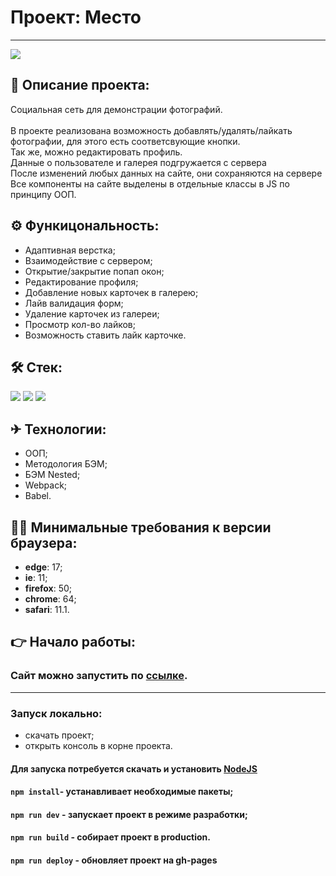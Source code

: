 # Проект: Место
------

<img src="https://i.ibb.co/7rFQM7x/localhost-8080-1.png" align="center">

## 📖 Описание проекта:
Социальная сеть для демонстрации фотографий.<br><br>
В проекте реализована возможность добавлять/удалять/лайкать фотографии, для этого есть соответсвующие кнопки.<br>
Так же, можно редактировать профиль.<br>
Данные о пользователе и галерея подгружается с сервера<br>
После изменений любых данных на сайте, они сохраняются на сервере<br>
Все компоненты на сайте выделены в отдельные классы в JS по принципу ООП.<br>

## ⚙ Функицональность:
* Адаптивная верстка;
* Взаимодействие с сервером;
* Открытие/закрытие попап окон;
* Редактирование профиля;
* Добавление новых карточек в галерею;
* Лайв валидация форм;
* Удаление карточек из галереи;
* Просмотр кол-во лайков;
* Возможность ставить лайк карточке.

## 🛠 Стек:
<p>
  <img src="https://img.shields.io/badge/Html-gray?style=for-the-badge&logo=HTML5&logoColor=red/">
  <img src="https://img.shields.io/badge/CSS-gray?style=for-the-badge&logo=CSS3&logoColor=orange/"> 
  <img src="https://img.shields.io/badge/JavaScript-gray?style=for-the-badge&logo=JavaScript&logoColor=/">
</p>

## ✈ Технологии:
* ООП;
* Методология БЭМ;
* БЭМ Nested;
* Webpack;
* Babel.

## 👨‍⚖️ Минимальные требования к версии браузера:
* __edge__: 17;
* __ie__: 11;
* __firefox__: 50;
* __chrome__: 64;
* __safari__: 11.1.

## 👉 Начало работы:

### Сайт можно запустить по [ссылке](https://skoroxodtwo.github.io/mesto/).

----
### Запуск локально:

- скачать проект;
- открыть консоль в корне проекта.

#### Для запуска потребуется скачать и установить [NodeJS](https://nodejs.org/en/)

#### `npm install`- устанавливает необходимые пакеты;<br/>
#### `npm run dev` - запускает проект в режиме разработки;<br/>
#### `npm run build` - собирает проект в production.<br/>
#### `npm run deploy` - обновляет проект на gh-pages

